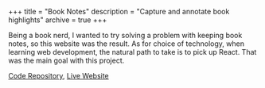 +++
title = "Book Notes"
description = "Capture and annotate book highlights"
archive = true
+++

Being a book nerd, I wanted to try solving a problem with keeping book notes, so this website was the result. As for choice of technology, when learning web development, the natural path to take is to pick up React. That was the main goal with this project.

[Code Repository](https://github.com/darricheng/book-notes-app), [Live Website](https://book-notes-app.vercel.app/)
